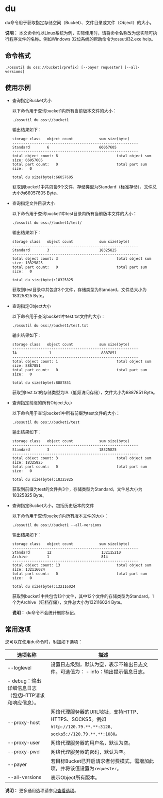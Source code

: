# du

du命令用于获取指定存储空间（Bucket）、文件目录或文件（Object）的大小。

**说明：** 本文命令均以Linux系统为例，实际使用时，请将命令名称改为您实际可执行程序文件的名称。例如Windows 32位系统的帮助命令为ossutil32.exe help。

## 命令格式

```
./ossutil du oss://bucket[/prefix] [--payer requester] [--all-versions]
```

## 使用示例

-   查询指定Bucket大小

    以下命令用于查询bucket1内所有当前版本文件的大小：

    ```
    ./ossutil du oss://bucket1
    ```

    输出结果如下：

    ```
    storage class   object count            sum size(byte)
    ----------------------------------------------------------
    Standard        6                       66057605
    ----------------------------------------------------------
    total object count: 6                           total object sum size: 66057605
    total part count:   0                           total part sum size:   0
    
    total du size(byte):66057605
    ```

    获取到bucket1中共包含6个文件，存储类型为Standard（标准存储），文件总大小为66057605 Byte。

-   查询指定文件目录大小

    以下命令用于查询bucket1中test目录内所有当前版本文件的大小：

    ```
    ./ossutil du oss://bucket1/test/
    ```

    输出结果如下：

    ```
    storage class   object count            sum size(byte)
    ----------------------------------------------------------
    Standard        3                       18325825
    ----------------------------------------------------------
    total object count: 3                           total object sum size: 18325825
    total part count:   0                           total part sum size:   0
    
    total du size(byte):18325825
    ```

    获取到test目录中共包含3个文件，存储类型为Standard，文件总大小为18325825 Byte。

-   查询指定Object大小

    以下命令用于查询bucket1中test.txt文件的大小：

    ```
    ./ossutil du oss://bucket1/test.txt
    ```

    输出结果如下：

    ```
    storage class   object count            sum size(byte)
    ----------------------------------------------------------
    IA               1                       8887851
    ----------------------------------------------------------
    total object count: 1                           total object sum size: 8887851
    total part count:   0                           total part sum size:   0
    
    total du size(byte):8887851
    ```

    获取到test.txt的存储类型为IA（低频访问存储），文件大小为8887851 Byte。

-   查询指定前缀的所有Object大小

    以下命令用于查询bucket1中所有前缀为test文件的大小：

    ```
    ./ossutil du oss://bucket1/test
    ```

    输出结果如下：

    ```
    storage class   object count            sum size(byte)
    ----------------------------------------------------------
    Standard        3                       18325825
    ----------------------------------------------------------
    total object count: 3                           total object sum size: 18325825
    total part count:   0                           total part sum size:   0
    
    total du size(byte):18325825
    ```

    获取到前缀为test的文件共3个，存储类型为Standard，文件总大小为18325825 Byte。

-   查询指定Bucket大小，包括历史版本的文件

    以下命令用于查询bucket1内所有版本文件的大小：

    ```
    ./ossutil du oss://bucket1 --all-versions
    ```

    输出结果如下：

    ```
    storage class   object count            sum size(byte)
    ----------------------------------------------------------
    Standard        12                       132115210
    Archive         1                        814
    ----------------------------------------------------------
    total object count: 13                          total object sum size: 132116024
    total part count:   0                           total part sum size:   0
    
    total du size(byte):132116024
    ```

    获取到bucket1中共包含13个文件，其中12个文件的存储类型为Standard，1个为Archive（归档存储），文件总大小为132116024 Byte。

    **说明：** du命令不会统计删除标记。


## 常用选项

您可以在使用du命令时，附加如下选项：

|选项名称|描述|
|----|--|
|--loglevel|设置日志级别，默认为空，表示不输出日志文件。可选值为： -   info：输出提示信息日志。
-   debug：输出详细信息日志（包括HTTP请求和响应信息）。 |
|--proxy-host|网络代理服务器的URL地址，支持HTTP、HTTPS、SOCKS5。例如`http://120.79.**.**:3128`、`socks5://120.79.**.**:1080`。|
|--proxy-user|网络代理服务器的用户名，默认为空。|
|--proxy-pwd|网络代理服务器的密码，默认为空。|
|--payer|若目标Bucket已开启请求者付费模式，需增加此项，并将该值设置为`requester`。|
|--all-versions|表示Object所有版本。|

**说明：** 更多通用选项请参见[查看选项](/intl.zh-CN/常用工具/命令行工具ossutil/查看选项.md)。

